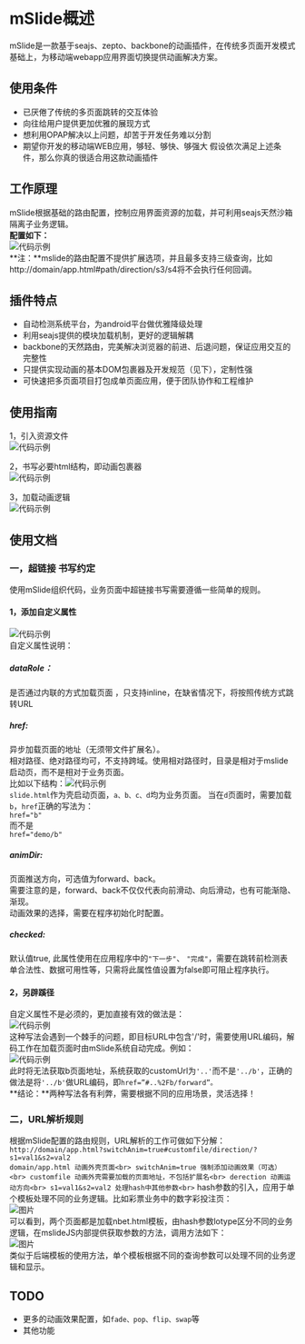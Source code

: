 # mSlide概述
mSlide是一款基于seajs、zepto、backbone的动画插件，在传统多页面开发模式基础上，为移动端webapp应用界面切换提供动画解决方案。

## 使用条件

- 已厌倦了传统的多页面跳转的交互体验
- 向往给用户提供更加优雅的展现方式
- 想利用OPAP解决以上问题，却苦于开发任务难以分割
- 期望你开发的移动端WEB应用，够轻、够快、够强大
假设依次满足上述条件，那么你真的很适合用这款动画插件

## 工作原理
mSlide根据基础的路由配置，控制应用界面资源的加载，并可利用seajs天然沙箱隔离子业务逻辑。<br>
**配置如下：**<br>
![代码示例](http://img01.taobaocdn.com/tps/i1/T1YMPJXdFjXXaVsw6A-575-147.png)<br>
**注：**mslide的路由配置不提供扩展选项，并且最多支持三级查询，比如http://domain/app.html#path/direction/s3/s4将不会执行任何回调。

## 插件特点
- 自动检测系统平台，为android平台做优雅降级处理
- 利用seajs提供的模块加载机制，更好的逻辑解耦
- backbone的天然路由，完美解决浏览器的前进、后退问题，保证应用交互的完整性
- 只提供实现动画的基本DOM包裹器及开发规范（见下），定制性强
- 可快速把多页面项目打包成单页面应用，便于团队协作和工程维护

## 使用指南
1，引入资源文件<br>
![代码示例](http://img02.taobaocdn.com/tps/i2/T1W4rKXfdbXXXGSw3n-582-78.png)<br>

2，书写必要html结构，即动画包裹器<br>
![代码示例](http://img02.taobaocdn.com/tps/i2/T1Yp2FXd0qXXc56QHS-827-221.png)<br>

3，加载动画逻辑<br>
![代码示例](http://img03.taobaocdn.com/tps/i3/T1RQPJXnRhXXaoBRrI-370-172.png)<br>


## 使用文档
### 一，超链接 书写约定
使用mSlide组织代码，业务页面中超链接书写需要遵循一些简单的规则。

#### 1，添加自定义属性
![代码示例](http://img02.taobaocdn.com/tps/i2/T1.dTKXc0eXXX4DUMP-761-30.png)<br>
自定义属性说明：<br>
##### dataRole：
是否通过内联的方式加载页面 ，只支持inline，在缺省情况下，将按照传统方式跳转URL

##### href:
异步加载页面的地址（无须带文件扩展名）。<br>
相对路径、绝对路径均可，不支持跨域。使用相对路径时，目录是相对于mslide启动页，而不是相对于业务页面。<br>
比如以下结构：![代码示例](http://img04.taobaocdn.com/tps/i4/T14InKXb0fXXbnVmMT-336-168.png)<br>
`slide.html`作为壳启动页面，`a、b、c、d`均为业务页面。 当在`d`页面时，需要加载`b`，`href`正确的写法为：<br>
`href="b"`<br>
而不是<br>
`href="demo/b"`<br>
##### animDir:
页面推送方向，可选值为forward、back。<br>
需要注意的是，forward、back不仅仅代表向前滑动、向后滑动，也有可能渐隐、渐现。<br>
动画效果的选择，需要在程序初始化时配置。

##### checked:
默认值true,
此属性使用在应用程序中的`"下一步"`、 `"完成"`，需要在跳转前检测表单合法性、数据可用性等，只需将此属性值设置为false即可阻止程序执行。

#### 2，另辟蹊径
自定义属性不是必须的，更加直接有效的做法是：<br>
![代码示例](http://img03.taobaocdn.com/tps/i3/T1A4vJXeNlXXXkfubZ-440-33.png)<br>
这种写法会遇到一个棘手的问题，即目标URL中包含'/'时，需要使用URL编码，解码工作在加载页面时由mSlide系统自动完成。例如：<br>
![代码示例](http://img02.taobaocdn.com/tps/i2/T1bijKXe8dXXXyoxHU-423-32.png)<br>
此时将无法获取b页面地址，系统获取的customUrl为`'..'`而不是`'../b'`，正确的做法是将`'../b'`做URL编码，即`href=”#..%2Fb/forward”。`<br>
**结论：**两种写法各有利弊，需要根据不同的应用场景，灵活选择！<br>

### 二，URL解析规则
根据mSlide配置的路由规则，URL解析的工作可做如下分解：<br>
`http://domain/app.html?switchAnim=true#customfile/direction/?s1=val1&s2=val2`<br>
`domain/app.html 动画外壳页面<br>
switchAnim=true 强制添加动画效果（可选）<br>
customfile 动画外壳需要加载的页面地址，不包括扩展名<br>
derection 动画运动方向<br>
s1=val1&s2=val2 处理hash中其他参数<br>`
hash参数的引入，应用于单个模板处理不同的业务逻辑。比如彩票业务中的数字彩投注页：<br>
![图片](http://img04.taobaocdn.com/tps/i4/T1CdDKXaddXXcdin2S-300-225.gif)<br>
可以看到，两个页面都是加载nbet.html模板，由hash参数lotype区分不同的业务逻辑，在mslideJS内部提供获取参数的方法，调用方法如下：<br>
![图片](http://img01.taobaocdn.com/tps/i1/T1SmPKXkdXXXc0vNv5-412-383.png)<br>
类似于后端模板的使用方法，单个模板根据不同的查询参数可以处理不同的业务逻辑和显示。

## TODO
- 更多的动画效果配置，如`fade、pop、flip、swap`等
- 其他功能




